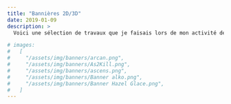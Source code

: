 ```yaml
---
title: "Bannières 2D/3D"
date: 2019-01-09
description: >
  Voici une sélection de travaux que je faisais lors de mon activité de graphiste lors de mon adolescence. Ce sont principalement des bannières minecraft

# images:
#   [
#     "/assets/img/banners/arcan.png",
#     "/assets/img/banners/As2Kill.png",
#     "/assets/img/banners/ascens.png",
#     "/assets/img/banners/Banner alko.png",
#     "/assets/img/banners/Banner Hazel Glace.png",
#   ]
---
```

